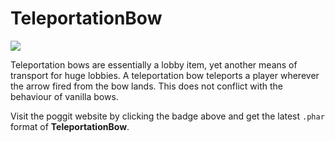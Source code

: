 # TeleportationBow
[![](https://poggit.pmmp.io/shield.state/TeleportationBow)](https://poggit.pmmp.io/p/TeleportationBow)

Teleportation bows are essentially a lobby item, yet another means of transport for huge lobbies. A teleportation bow teleports a player wherever the arrow fired from the bow lands. This does not conflict with the behaviour of vanilla bows.

Visit the poggit website by clicking the badge above and get the latest `.phar` format of __TeleportationBow__.
